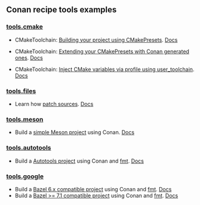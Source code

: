 ## Conan recipe tools examples

### [tools.cmake](cmake)

- CMakeToolchain: [Building your project using CMakePresets](cmake/cmake_toolchain/local_flow_cmake_presets/). [Docs](https://docs.conan.io/2/examples/tools/cmake/cmake_toolchain/build_project_cmake_presets.html)

- CMakeToolchain: [Extending your CMakePresets with Conan generated ones](cmake/cmake_toolchain/extend_own_cmake_presets/). [Docs](https://docs.conan.io/2/examples/tools/cmake/cmake_toolchain/extend_own_cmake_presets.html)

- CMakeToolchain: [Inject CMake variables via profile using user_toolchain](cmake/cmake_toolchain/user_toolchain_profile/). [Docs](https://docs.conan.io/2/examples/tools/cmake/cmake_toolchain/inject_cmake_variables.html)

### [tools.files](files)

- Learn how [patch sources](files/patches/). [Docs](https://docs.conan.io/2/examples/tools/files/patches/patch_sources.html)

### [tools.meson](meson)

- Build a [simple Meson project](meson/mesontoolchain/simple_meson_project/) using Conan. [Docs](https://docs.conan.io/2/examples/tools/meson/mesontoolchain/build_simple_meson_project.html)

### [tools.autotools](autotools)

- Build a [Autotools project](autotools/autotoolstoolchain/string_formatter/) using Conan and [fmt](https://fmt.dev/). [Docs](https://docs.conan.io/2/examples/tools/autotools/autotools_toolchain/build_project_autotools_toolchain.rst)

### [tools.google](google)

- Build a [Bazel 6.x compatible project](bazel/bazeltoolchain/6_x/string_formatter/) using Conan and [fmt](https://fmt.dev/). [Docs](https://docs.conan.io/2/examples/tools/google/bazeltoolchain/build_simple_bazel_project.rst)
- Build a [Bazel >= 7.1 compatible project](bazel/bazeltoolchain/7_x/string_formatter/) using Conan and [fmt](https://fmt.dev/). [Docs](https://docs.conan.io/2/examples/tools/google/bazeltoolchain/build_simple_bazel_project.rst)
